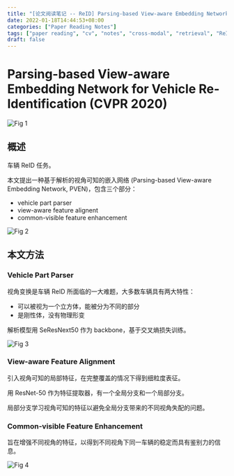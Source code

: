 ```yaml
---
title: "[论文阅读笔记 -- ReID] Parsing-based View-aware Embedding Network for VReID (CVPR 2020)"
date: 2022-01-18T14:44:53+08:00
categories: ["Paper Reading Notes"]
tags: ["paper reading", "cv", "notes", "cross-modal", "retrieval", "ReID"]
draft: false
---
```


# Parsing-based View-aware Embedding Network for Vehicle Re-Identification (CVPR 2020)

![Fig 1](/images/2022/PRN173/1.png)

## 概述

车辆 ReID 任务。  

本文提出一种基于解析的视角可知的嵌入网络 (Parsing-based View-aware Embedding Network, PVEN)，包含三个部分：  
+ vehicle part parser
+ view-aware feature alignent
+ common-visible feature enhancement

![Fig 2](/images/2022/PRN173/2.png)

## 本文方法

### Vehicle Part Parser

视角变换是车辆 ReID 所面临的一大难题，大多数车辆具有两大特性：  
+ 可以被视为一个立方体，能被分为不同的部分
+ 是刚性体，没有物理形变

解析模型用 SeResNext50 作为 backbone，基于交叉熵损失训练。  

![Fig 3](/images/2022/PRN173/3.png)

### View-aware Feature Alignment

引入视角可知的局部特征，在完整覆盖的情况下得到细粒度表征。  

用 ResNet-50 作为特征提取器，有一个全局分支和一个局部分支。  

局部分支学习视角可知的特征以避免全局分支带来的不同视角失配的问题。  

### Common-visible Feature Enhancement

旨在增强不同视角的特征，以得到不同视角下同一车辆的稳定而具有鉴别力的信息。  

![Fig 4](/images/2022/PRN173/4.png)
